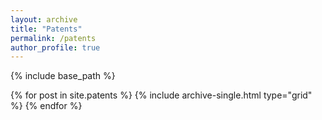 ```yaml
---
layout: archive
title: "Patents"
permalink: /patents
author_profile: true
---
```


{% include base_path %}

{% for post in site.patents %}
  {% include archive-single.html type="grid" %}
{% endfor %}
